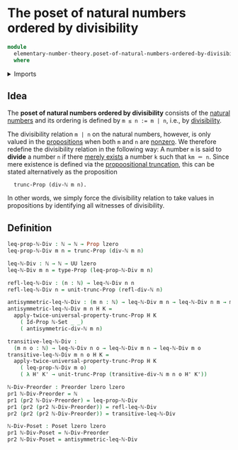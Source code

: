 # The poset of natural numbers ordered by divisibility

```agda
module
  elementary-number-theory.poset-of-natural-numbers-ordered-by-divisibility
  where
```

<details><summary>Imports</summary>

```agda
open import elementary-number-theory.divisibility-natural-numbers
open import elementary-number-theory.multiplication-natural-numbers
open import elementary-number-theory.natural-numbers

open import foundation.dependent-pair-types
open import foundation.empty-types
open import foundation.identity-types
open import foundation.propositional-truncations
open import foundation.propositions
open import foundation.sets
open import foundation.universe-levels

open import order-theory.posets
open import order-theory.preorders
```

</details>

## Idea

The **poset of natural numbers ordered by divisibility** consists of the
[natural numbers](elementary-number-theory.natural-numbers.md) and its ordering
is defined by `m ≤ n := m | n`, i.e., by
[divisibility](elementary-number-theory.divisibility-natural-numbers.md).

The divisibility relation `m | n` on the natural numbers, however, is only
valued in the [propositions](foundation.propositions.md) when both `m` and `n`
are [nonzero](elementary-number-theory.nonzero-natural-numbers.md). We therefore
redefine the divisibility relation in the following way: A number `m` is said to
**divide** a number `n` if there
[merely exists](foundation.existential-quantification.md) a number `k` such that
`km ＝ n`. Since mere existence is defined via the
[propoositional truncation](foundation.propositional-truncations.md), this can
be stated alternatively as the proposition

```text
  trunc-Prop (div-ℕ m n).
```

In other words, we simply force the divisibility relation to take values in
propositions by identifying all witnesses of divisibility.

## Definition

```agda
leq-prop-ℕ-Div : ℕ → ℕ → Prop lzero
leq-prop-ℕ-Div m n = trunc-Prop (div-ℕ m n)

leq-ℕ-Div : ℕ → ℕ → UU lzero
leq-ℕ-Div m n = type-Prop (leq-prop-ℕ-Div m n)

refl-leq-ℕ-Div : (n : ℕ) → leq-ℕ-Div n n
refl-leq-ℕ-Div n = unit-trunc-Prop (refl-div-ℕ n)

antisymmetric-leq-ℕ-Div : (m n : ℕ) → leq-ℕ-Div m n → leq-ℕ-Div n m → m ＝ n
antisymmetric-leq-ℕ-Div m n H K =
  apply-twice-universal-property-trunc-Prop H K
    ( Id-Prop ℕ-Set _ _)
    ( antisymmetric-div-ℕ m n)

transitive-leq-ℕ-Div :
  (m n o : ℕ) → leq-ℕ-Div n o → leq-ℕ-Div m n → leq-ℕ-Div m o
transitive-leq-ℕ-Div m n o H K =
  apply-twice-universal-property-trunc-Prop H K
    ( leq-prop-ℕ-Div m o)
    ( λ H' K' → unit-trunc-Prop (transitive-div-ℕ m n o H' K'))

ℕ-Div-Preorder : Preorder lzero lzero
pr1 ℕ-Div-Preorder = ℕ
pr1 (pr2 ℕ-Div-Preorder) = leq-prop-ℕ-Div
pr1 (pr2 (pr2 ℕ-Div-Preorder)) = refl-leq-ℕ-Div
pr2 (pr2 (pr2 ℕ-Div-Preorder)) = transitive-leq-ℕ-Div

ℕ-Div-Poset : Poset lzero lzero
pr1 ℕ-Div-Poset = ℕ-Div-Preorder
pr2 ℕ-Div-Poset = antisymmetric-leq-ℕ-Div
```
